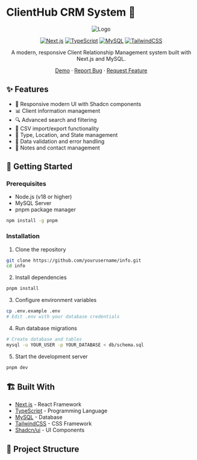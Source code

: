 # ClientHub CRM System 🌟

<div align="center">

![Logo](https://raw.githubusercontent.com/yourusername/info/main/public/logo.png)

[![Next.js](https://img.shields.io/badge/Next.js-14.0.0-black?style=for-the-badge&logo=next.js)](https://nextjs.org/)
[![TypeScript](https://img.shields.io/badge/TypeScript-5.0.0-blue?style=for-the-badge&logo=typescript)](https://www.typescriptlang.org/)
[![MySQL](https://img.shields.io/badge/MySQL-8.0-blue?style=for-the-badge&logo=mysql)](https://www.mysql.com/)
[![TailwindCSS](https://img.shields.io/badge/TailwindCSS-3.0-38B2AC?style=for-the-badge&logo=tailwind-css)](https://tailwindcss.com/)

A modern, responsive Client Relationship Management system built with Next.js and MySQL.

[Demo](#) · [Report Bug](../../issues) · [Request Feature](../../issues)

</div>

## ✨ Features

- 📱 Responsive modern UI with Shadcn components
- 📊 Client information management
- 🔍 Advanced search and filtering
- 📁 CSV import/export functionality
- 🎯 Type, Location, and State management
- 🔐 Data validation and error handling
- 📝 Notes and contact management

## 🚀 Getting Started

### Prerequisites

- Node.js (v18 or higher)
- MySQL Server
- pnpm package manager

```bash
npm install -g pnpm
```

### Installation

1. Clone the repository
```bash
git clone https://github.com/yourusername/info.git
cd info
```

2. Install dependencies
```bash
pnpm install
```

3. Configure environment variables
```bash
cp .env.example .env
# Edit .env with your database credentials
```

4. Run database migrations
```bash
# Create database and tables
mysql -u YOUR_USER -p YOUR_DATABASE < db/schema.sql
```

5. Start the development server
```bash
pnpm dev
```

## 🏗️ Built With

- [Next.js](https://nextjs.org/) - React Framework
- [TypeScript](https://www.typescriptlang.org/) - Programming Language
- [MySQL](https://www.mysql.com/) - Database
- [TailwindCSS](https://tailwindcss.com/) - CSS Framework
- [Shadcn/ui](https://ui.shadcn.com/) - UI Components

## 📖 Project Structure
